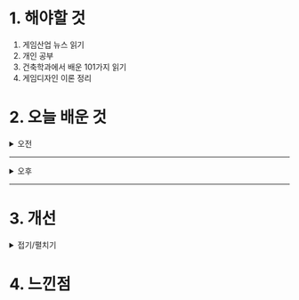 
# 1. 해야할 것

1. 게임산업 뉴스 읽기 
2. 개인 공부  
3. 건축학과에서 배운 101가지 읽기
4. 게임디자인 이론 정리



# 2. 오늘 배운 것

<details>
<summary>오전</summary>


</details>

****

<details>
<summary>오후</summary>


</details>

****


# 3. 개선


<details>
<summary>접기/펼치기</summary>


</details>



# 4. 느낀점


